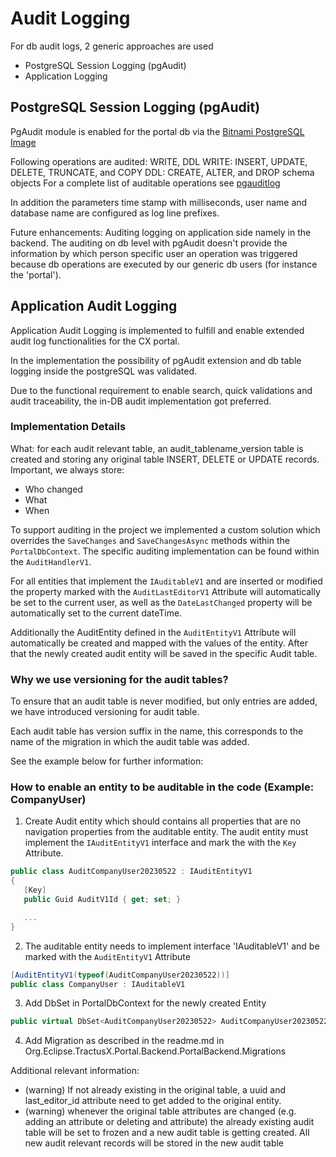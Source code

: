 # Audit Logging

For db audit logs, 2 generic approaches are used

* PostgreSQL Session Logging (pgAudit)
* Application Logging

## PostgreSQL Session Logging (pgAudit)

PgAudit module is enabled for the portal db via the [Bitnami PostgreSQL Image](https://github.com/bitnami/bitnami-docker-postgresql#auditing)

Following operations are audited: WRITE, DDL
WRITE: INSERT, UPDATE, DELETE, TRUNCATE, and COPY
DDL: CREATE, ALTER, and DROP schema objects
For a complete list of auditable operations see [pgauditlog](https://github.com/pgaudit/pgaudit#pgauditlog)

In addition the parameters time stamp with milliseconds, user name and database name are configured as log line prefixes.

Future enhancements: Auditing logging on application side namely in the backend. The auditing on db level with pgAudit doesn't provide the information by which person specific user an operation was triggered because db operations are executed by our generic db users (for instance the 'portal').

## Application Audit Logging

Application Audit Logging is implemented to fulfill and enable extended audit log functionalities for the CX portal.

In the implementation the possibility of pgAudit extension and db table logging inside the postgreSQL was validated.

Due to the functional requirement to enable search, quick validations and audit traceability, the in-DB audit implementation got preferred.

### Implementation Details

What: for each audit relevant table, an audit_tablename_version table is created and storing any original table INSERT, DELETE or UPDATE records. Important, we always store:

* Who changed
* What
* When

To support auditing in the project we implemented a custom solution which overrides the `SaveChanges` and `SaveChangesAsync` methods within the `PortalDbContext`. The specific auditing implementation can be found within the `AuditHandlerV1`.

For all entities that implement the `IAuditableV1` and are inserted or modified the property marked with the `AuditLastEditorV1` Attribute will automatically be set to the current user, as well as the `DateLastChanged` property will be automatically set to the current dateTime.

Additionally the AuditEntity defined in the `AuditEntityV1` Attribute will automatically be created and mapped with the values of the entity. After that the newly created audit entity will be saved in the specific Audit table.

### Why we use versioning for the audit tables?

To ensure that an audit table is never modified, but only entries are added, we have introduced versioning for audit table.

Each audit table has version suffix in the name, this corresponds to the name of the migration in which the audit table was added.

See the example below for further information:

### How to enable an entity to be auditable in the code (Example: CompanyUser)

1. Create Audit entity which should contains all properties that are no navigation properties from the auditable entity. The audit entity must implement the `IAuditEntityV1` interface and mark the with the `Key` Attribute.

``` c#
public class AuditCompanyUser20230522 : IAuditEntityV1
{
   [Key]
   public Guid AuditV1Id { get; set; }

   ...
}
```

2. The auditable entity needs to implement interface 'IAuditableV1' and be marked with the `AuditEntityV1` Attribute

``` c#
[AuditEntityV1(typeof(AuditCompanyUser20230522))]
public class CompanyUser : IAuditableV1
```

3. Add DbSet in PortalDbContext for the newly created Entity

``` c#
public virtual DbSet<AuditCompanyUser20230522> AuditCompanyUser20230522 { get; set; } = default!;
```

4. Add Migration as described in the readme.md in Org.Eclipse.TractusX.Portal.Backend.PortalBackend.Migrations

Additional relevant information:

* (warning) If not already existing in the original table, a uuid and last_editor_id attribute need to get added to the original entity.
* (warning) whenever the original table attributes are changed (e.g. adding an attribute or deleting and attribute) the already existing audit table will be set to frozen and a new audit table is getting created. All new audit relevant records will be stored in the new audit table

